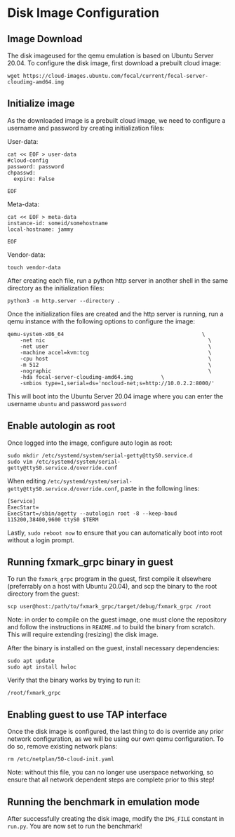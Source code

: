 # Disk Image Configuration

## Image Download
The disk imageused for the qemu emulation is based on Ubuntu Server 20.04. To configure the disk image, first download a prebuilt cloud image:

```wget https://cloud-images.ubuntu.com/focal/current/focal-server-cloudimg-amd64.img```

## Initialize image

As the downloaded image is a prebuilt cloud image, we need to configure a username and password by creating initialization files:

User-data:
```
cat << EOF > user-data
#cloud-config
password: password
chpasswd:
  expire: False

EOF
```

Meta-data:
```
cat << EOF > meta-data
instance-id: someid/somehostname
local-hostname: jammy

EOF
```

Vendor-data:
```
touch vendor-data
```

After creating each file, run a python http server in another shell in the same directory as the initialization files:
```
python3 -m http.server --directory .
```

Once the initialization files are created and the http server is running, run a qemu instance with the following options to configure the image:
```
qemu-system-x86_64                                            \
    -net nic                                                    \
    -net user                                                   \
    -machine accel=kvm:tcg                                      \
    -cpu host                                                   \
    -m 512                                                      \
    -nographic                                                  \
    -hda focal-server-cloudimg-amd64.img         \
    -smbios type=1,serial=ds='nocloud-net;s=http://10.0.2.2:8000/'
```

This will boot into the Ubuntu Server 20.04 image where you can enter the username ```ubuntu``` and password ```password```

## Enable autologin as root

Once logged into the image, configure auto login as root:

```
sudo mkdir /etc/systemd/system/serial-getty@ttyS0.service.d
sudo vim /etc/systemd/system/serial-getty@ttyS0.service.d/override.conf
```

When editing ```/etc/systemd/system/serial-getty@ttyS0.service.d/override.conf```, paste in the following lines:
```
[Service]
ExecStart=
ExecStart=/sbin/agetty --autologin root -8 --keep-baud 115200,38400,9600 ttyS0 $TERM
```

Lastly, ```sudo reboot now``` to ensure that you can automatically boot into root without a login prompt.

## Running fxmark_grpc binary in guest

To run the ```fxmark_grpc``` program in the guest, first compile it elsewhere (preferrably on a host with Ubuntu 20.04), and scp the binary to the root directory from the guest:

```scp user@host:/path/to/fxmark_grpc/target/debug/fxmark_grpc /root```

Note: in order to compile on the guest image, one must clone the repository and follow the instructions in ```README.md``` to build the binary from scratch. This will require extending (resizing) the disk image.

After the binary is installed on the guest, install necessary dependencies:

```
sudo apt update
sudo apt install hwloc
```

Verify that the binary works by trying to run it:
```
/root/fxmark_grpc
```

## Enabling guest to use TAP interface

Once the disk image is configured, the last thing to do is override any prior network configuration, as we will be using our own qemu configuration. To do so, remove existing network plans:
```
rm /etc/netplan/50-cloud-init.yaml
```

Note: without this file, you can no longer use userspace networking, so ensure that all network dependent steps are complete prior to this step!

## Running the benchmark in emulation mode

After successfully creating the disk image, modify the ```IMG_FILE``` constant in ```run.py```. You are now set to run the benchmark!
